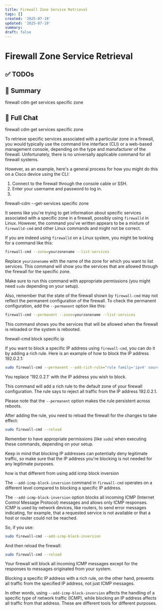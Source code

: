 ```yaml
---
title: Firewall Zone Service Retrieval
tags: []
created: '2025-07-19'
updated: '2025-07-19'
summary:
draft: false
---
```


# Firewall Zone Service Retrieval

## ✅ TODOs


## 📌 Summary
firewall cdm get services specific zone

## 🧠 Full Chat


firewall cdm get services specific zone

To retrieve specific services associated with a particular zone in a firewall, you would typically use the command line interface (CLI) or a web-based management console, depending on the type and manufacturer of the firewall. Unfortunately, there is no universally applicable command for all firewall systems. 

However, as an example, here's a general process for how you might do this on a Cisco device using the CLI:

1. Connect to the firewall through the console cable or SSH.
2. Enter your username and password to log in.
3.

firewall-cdm --get-services specific zone

It seems like you're trying to get information about specific services associated with a specific zone in a firewall, possibly using `firewalld` in Linux. However, the command you've written appears to be a mixture of `firewalld-cmd` and other Linux commands and might not be correct.

If you are indeed using `firewalld` on a Linux system, you might be looking for a command like this:

```bash
firewall-cmd --zone=yourzonename --list-services
```

Replace `yourzonename` with the name of the zone for which you want to list services. This command will show you the services that are allowed through the firewall for the specific zone.

Make sure to run this command with appropriate permissions (you might need `sudo` depending on your setup). 

Also, remember that the state of the firewall shown by `firewall-cmd` may not reflect the permanent configuration of the firewall. To check the permanent configuration, add the `--permanent` option like this:

```bash
firewall-cmd --permanent --zone=yourzonename --list-services
```

This command shows you the services that will be allowed when the firewall is reloaded or the system is rebooted.

firewall-cmd block specific ip

If you want to block a specific IP address using `firewall-cmd`, you can do it by adding a rich rule. Here is an example of how to block the IP address 192.0.2.1:

```bash
sudo firewall-cmd --permanent --add-rich-rule="rule family='ipv4' source address='192.0.2.1' reject"
```

You replace '192.0.2.1' with the IP address you wish to block. 

This command will add a rich rule to the default zone of your firewall configuration. The rule says to reject all traffic from the IP address 192.0.2.1. 

Please note that the `--permanent` option makes the rule persistent across reboots. 

After adding the rule, you need to reload the firewall for the changes to take effect:

```bash
sudo firewall-cmd --reload
```

Remember to have appropriate permissions (like `sudo`) when executing these commands, depending on your setup.

Keep in mind that blocking IP addresses can potentially deny legitimate traffic, so make sure that the IP address you're blocking is not needed for any legitimate purposes.

how is that different from using add icmp block inversion

The `--add-icmp-block-inversion` command in `firewall-cmd` operates on a different level compared to blocking a specific IP address. 

The `--add-icmp-block-inversion` option blocks all incoming ICMP (Internet Control Message Protocol) messages and allows only ICMP responses. ICMP is used by network devices, like routers, to send error messages indicating, for example, that a requested service is not available or that a host or router could not be reached.

So, if you use:

```bash
sudo firewall-cmd --add-icmp-block-inversion
```

And then reload the firewall:

```bash
sudo firewall-cmd --reload
```

Your firewall will block all incoming ICMP messages except for the responses to messages originated from your system.

Blocking a specific IP address with a rich rule, on the other hand, prevents all traffic from the specified IP address, not just ICMP messages.

In other words, using `--add-icmp-block-inversion` affects the handling of a specific type of network traffic (ICMP), while blocking an IP address affects all traffic from that address. These are different tools for different purposes.